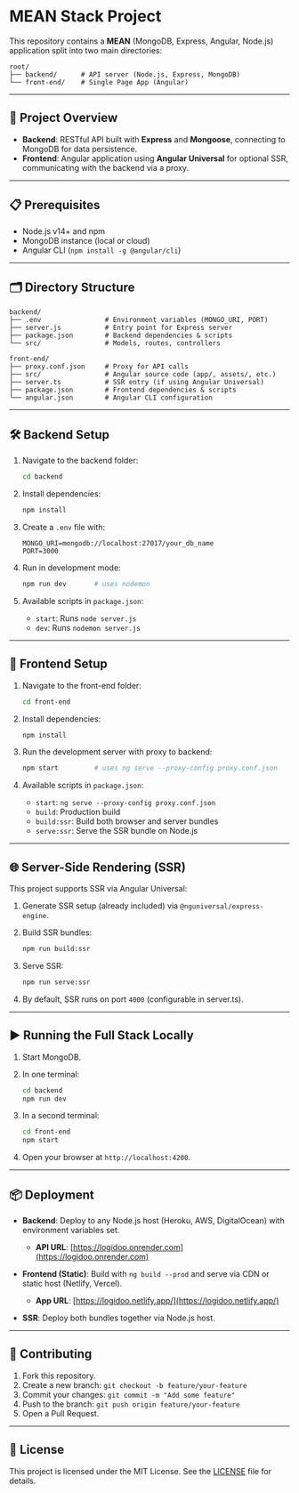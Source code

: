 # MEAN Stack Project

This repository contains a **MEAN** (MongoDB, Express, Angular, Node.js) application split into two main directories:

```
root/
├── backend/      # API server (Node.js, Express, MongoDB)
└── front-end/    # Single Page App (Angular)
```

---

## 🚀 Project Overview

* **Backend**: RESTful API built with **Express** and **Mongoose**, connecting to MongoDB for data persistence.
* **Frontend**: Angular application using **Angular Universal** for optional SSR, communicating with the backend via a proxy.

---

## 📋 Prerequisites

* Node.js v14+ and npm
* MongoDB instance (local or cloud)
* Angular CLI (`npm install -g @angular/cli`)

---

## 🗂 Directory Structure

```
backend/
├── .env                # Environment variables (MONGO_URI, PORT)
├── server.js           # Entry point for Express server
├── package.json        # Backend dependencies & scripts
└── src/                # Models, routes, controllers

front-end/
├── proxy.conf.json     # Proxy for API calls
├── src/                # Angular source code (app/, assets/, etc.)
├── server.ts           # SSR entry (if using Angular Universal)
├── package.json        # Frontend dependencies & scripts
└── angular.json        # Angular CLI configuration
```

---

## 🛠️ Backend Setup

1. Navigate to the backend folder:

   ```bash
   cd backend
   ```
2. Install dependencies:

   ```bash
   npm install
   ```
3. Create a `.env` file with:

   ```env
   MONGO_URI=mongodb://localhost:27017/your_db_name
   PORT=3000
   ```
4. Run in development mode:

   ```bash
   npm run dev       # uses nodemon
   ```
5. Available scripts in `package.json`:

   * `start`: Runs `node server.js`
   * `dev`: Runs `nodemon server.js`

---

## 🎨 Frontend Setup

1. Navigate to the front-end folder:

   ```bash
   cd front-end
   ```
2. Install dependencies:

   ```bash
   npm install
   ```
3. Run the development server with proxy to backend:

   ```bash
   npm start         # uses ng serve --proxy-config proxy.conf.json
   ```
4. Available scripts in `package.json`:

   * `start`: `ng serve --proxy-config proxy.conf.json`
   * `build`: Production build
   * `build:ssr`: Build both browser and server bundles
   * `serve:ssr`: Serve the SSR bundle on Node.js

---

## 🌐 Server-Side Rendering (SSR)

This project supports SSR via Angular Universal:

1. Generate SSR setup (already included) via `@nguniversal/express-engine`.
2. Build SSR bundles:

   ```bash
   npm run build:ssr
   ```
3. Serve SSR:

   ```bash
   npm run serve:ssr
   ```
4. By default, SSR runs on port `4000` (configurable in server.ts).

---

## ▶️ Running the Full Stack Locally

1. Start MongoDB.
2. In one terminal:

   ```bash
   cd backend
   npm run dev
   ```
3. In a second terminal:

   ```bash
   cd front-end
   npm start
   ```
4. Open your browser at `http://localhost:4200`.

---

## 📦 Deployment

* **Backend**: Deploy to any Node.js host (Heroku, AWS, DigitalOcean) with environment variables set.

  * **API URL**: [https://logidoo.onrender.com](https://logidoo.onrender.com)
* **Frontend (Static)**: Build with `ng build --prod` and serve via CDN or static host (Netlify, Vercel).

  * **App URL**: [https://logidoo.netlify.app/](https://logidoo.netlify.app/)
* **SSR**: Deploy both bundles together via Node.js host.

---

## 🤝 Contributing

1. Fork this repository.
2. Create a new branch: `git checkout -b feature/your-feature`
3. Commit your changes: `git commit -m "Add some feature"`
4. Push to the branch: `git push origin feature/your-feature`
5. Open a Pull Request.

---

## 📄 License

This project is licensed under the MIT License. See the [LICENSE](LICENSE) file for details.
